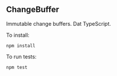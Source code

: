 ## ChangeBuffer

Immutable change buffers. Dat TypeScript.

To install:
```
npm install
```

To run tests:
```
npm test
```
